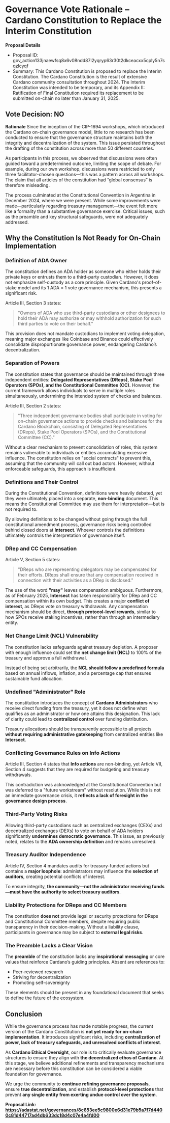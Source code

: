 # Governance Vote Rationale – Cardano Constitution to Replace the Interim Constitution

**Proposal Details**
- Proposal ID: gov_action133jnaewfsq8x6v08ndd87l2yqryp63r30t2dkceacxx5cply5n7sqzlcyqf
- Summary: This Cardano Constitution is proposed to replace the Interim Constitution. The Cardano Constitution is the result of extensive Cardano community consultation throughout 2024. The Interim Constitution was intended to be temporary, and its Appendix II: Ratification of Final Constitution required its replacement to be submitted on-chain no later than January 31, 2025.

## Vote Decision: NO

**Rationale**
Since the inception of the CIP-1694 workshops, which introduced the Cardano on-chain governance model, little to no research has been conducted to ensure that the governance structure maintains both the integrity and decentralization of the system. This issue persisted throughout the drafting of the constitution across more than 50 different countries.

As participants in this process, we observed that discussions were often guided toward a predetermined outcome, limiting the scope of debate. For example, during our own workshop, discussions were restricted to only three facilitator-chosen questions—this was a pattern across all workshops. The claim that all articles of the constitution had “global consensus” is therefore misleading.

The process culminated at the Constitutional Convention in Argentina in December 2024, where we were present. While some improvements were made—particularly regarding treasury management—the event felt more like a formality than a substantive governance exercise. Critical issues, such as the preamble and key structural safeguards, were not adequately addressed.

## Why the Constitution Is Not Ready for On-Chain Implementation

### Definition of ADA Owner
The constitution defines an ADA holder as someone who either holds their private keys or entrusts them to a third-party custodian. However, it does not emphasize self-custody as a core principle. Given Cardano's proof-of-stake model and its 1 ADA = 1 vote governance mechanism, this presents a significant risk.

Article III, Section 3 states:
> "Owners of ADA who use third-party custodians or other designees to hold their ADA may authorize or may withhold authorization for such third parties to vote on their behalf."

This provision does not mandate custodians to implement voting delegation, meaning major exchanges like Coinbase and Binance could effectively consolidate disproportionate governance power, endangering Cardano’s decentralization.

### Separation of Powers
The constitution states that governance should be maintained through three independent entities: **Delegated Representatives (DReps), Stake Pool Operators (SPOs), and the Constitutional Committee (CC).** However, the current framework allows individuals to serve in multiple roles simultaneously, undermining the intended system of checks and balances.

Article III, Section 2 states:
> "Three independent governance bodies shall participate in voting for on-chain governance actions to provide checks and balances for the Cardano Blockchain, consisting of Delegated Representatives (DReps), Stake Pool Operators (SPOs), and the Constitutional Committee (CC)."

Without a clear mechanism to prevent consolidation of roles, this system remains vulnerable to individuals or entities accumulating excessive influence. The constitution relies on "social contracts" to prevent this, assuming that the community will call out bad actors. However, without enforceable safeguards, this approach is insufficient.

### Definitions and Their Control
During the Constitutional Convention, definitions were heavily debated, yet they were ultimately placed into a separate, **non-binding** document. This means the Constitutional Committee may use them for interpretation—but is not required to.

By allowing definitions to be changed without going through the full constitutional amendment process, governance risks being controlled behind closed doors at **Intersect**. Whoever controls the definitions ultimately controls the interpretation of governance itself.

### DRep and CC Compensation
Article V, Section 5 states:
> "DReps who are representing delegators may be compensated for their efforts. DReps shall ensure that any compensation received in connection with their activities as a DRep is disclosed."

The use of the word **"may"** leaves compensation ambiguous. Furthermore, as of February 2025, **Intersect** has taken responsibility for DRep and CC compensation within its own budget. This creates a major **conflict of interest**, as DReps vote on treasury withdrawals. Any compensation mechanism should be direct, **through protocol-level rewards**, similar to how SPOs receive staking incentives, rather than through an intermediary entity.

### Net Change Limit (NCL) Vulnerability
The constitution lacks safeguards against treasury depletion. A proposer with enough influence could set the **net change limit (NCL)** to 100% of the treasury and approve a full withdrawal.

Instead of being set arbitrarily, the **NCL should follow a predefined formula** based on annual inflows, inflation, and a percentage cap that ensures sustainable fund allocation.

### Undefined "Administrator" Role
The constitution introduces the concept of **Cardano Administrators** who receive direct funding from the treasury, yet it does not define what qualifies as an administrator or how one attains this designation. This lack of clarity could lead to **centralized control** over funding distribution.

Treasury allocations should be transparently accessible to all projects **without requiring administrative gatekeeping** from centralized entities like **Intersect**.

### Conflicting Governance Rules on Info Actions
Article III, Section 4 states that **Info actions** are non-binding, yet Article VII, Section 4 suggests that they are required for budgeting and treasury withdrawals.

This contradiction was acknowledged at the Constitutional Convention but was deferred to a "future workstream" without resolution. While this is not an immediate governance crisis, it **reflects a lack of foresight in the governance design process**.

### Third-Party Voting Risks
Allowing third-party custodians such as centralized exchanges (CEXs) and decentralized exchanges (DEXs) to vote on behalf of ADA holders significantly **undermines democratic governance**. This issue, as previously noted, relates to the **ADA ownership definition** and remains unresolved.

### Treasury Auditor Independence
Article IV, Section 4 mandates audits for treasury-funded actions but contains a **major loophole**: administrators may influence the **selection of auditors**, creating potential conflicts of interest.

To ensure integrity, **the community—not the administrator receiving funds—must have the authority to select treasury auditors**.

### Liability Protections for DReps and CC Members
The constitution **does not** provide legal or security protections for DReps and Constitutional Committee members, despite requiring public transparency in their decision-making. Without a liability clause, participants in governance may be subject to **external legal risks**.

### The Preamble Lacks a Clear Vision
The **preamble** of the constitution lacks any **inspirational messaging** or core values that reinforce Cardano’s guiding principles. Absent are references to:
- Peer-reviewed research
- Striving for decentralization
- Promoting self-sovereignty

These elements should be present in any foundational document that seeks to define the future of the ecosystem.

## Conclusion
While the governance process has made notable progress, the current version of the Cardano Constitution is **not yet ready for on-chain implementation**. It introduces significant risks, including **centralization of power, lack of treasury safeguards, and unresolved conflicts of interest**.

As **Cardano Ethical Oversight**, our role is to critically evaluate governance structures to ensure they align with **the decentralized ethos of Cardano**. At this stage, we believe additional refinements and transparency mechanisms are necessary before this constitution can be considered a viable foundation for governance.

We urge the community to **continue refining governance proposals**, ensure **true decentralization**, and establish **protocol-level protections** that prevent **any single entity from exerting undue control over the system**.

**Proposal Link: https://adastat.net/governances/8c653ee5c9800e6d31e79b5a7f7d4400c81d44717ad4db633dc18d4c07e4a4fd00**

